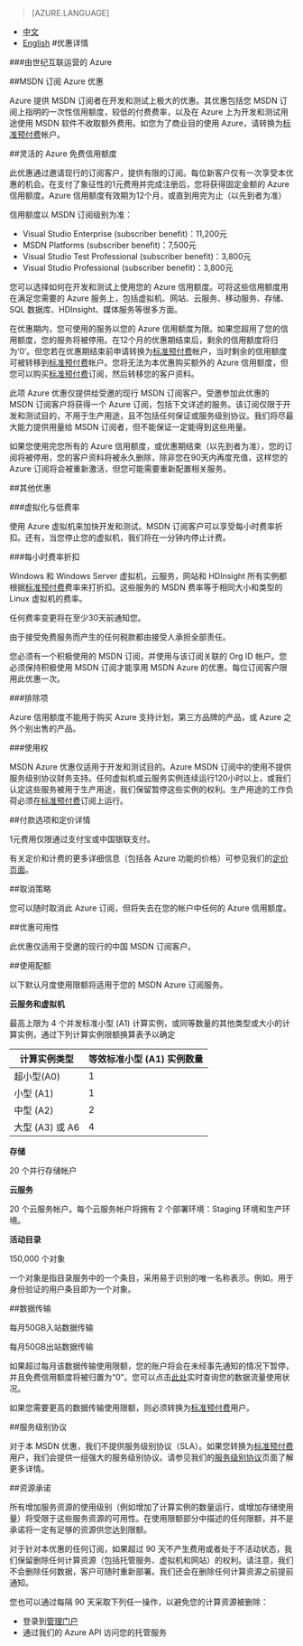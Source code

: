 <properties
	pageTitle="优惠详情 - Microsoft Azure"
    description="优惠详情 - MSDN 订阅 Azure 优惠"
    services=""
    documentationCenter=""
    authors=""
    manager=""
    editor=""
    tags=""/>

<tags ms.service="legal" ms.date="" wacn.date="" wacn.lang="cn"/>

> [AZURE.LANGUAGE]
- [中文](/offers/ms-mc-arz-msdn/)
- [English](/offers/ms-mc-arz-msdn-en/)
#优惠详情

###由世纪互联运营的 Azure

##MSDN 订阅 Azure 优惠

Azure 提供 MSDN 订阅者在开发和测试上极大的优惠。其优惠包括您 MSDN 订阅上指明的一次性信用额度，较低的付费费率，以及在 Azure 上为开发和测试用途使用 MSDN 软件不收取额外费用。如您为了商业目的使用 Azure，请转换为[标准预付费](/offers/ms-mc-arz-33p/)帐户。

##灵活的 Azure 免费信用额度

此优惠通过邀请现行的订阅客户，提供有限的订阅。每位新客户仅有一次享受本优惠的机会。在支付了象征性的1元费用并完成注册后，您将获得固定金额的 Azure 信用额度。Azure 信用额度有效期为12个月，或直到用完为止（以先到者为准）

信用额度以 MSDN 订阅级别为准：

 - Visual Studio Enterprise (subscriber benefit)：11,200元
 - MSDN Platforms (subscriber benefit)：7,500元
 - Visual Studio Test Professional (subscriber benefit)：3,800元
 - Visual Studio Professional (subscriber benefit)：3,800元


您可以选择如何在开发和测试上使用您的 Azure 信用额度。可将这些信用额度用在满足您需要的 Azure 服务上，包括虚拟机、网站、云服务、移动服务、存储、SQL 数据库、HDInsight、媒体服务等很多方面。

在优惠期内，您可使用的服务以您的 Azure 信用额度为限。如果您超用了您的信用额度，您的服务将被停用。在12个月的优惠期结束后，剩余的信用额度将归为‘0’。但您若在优惠期结束前申请转换为[标准预付费](/offers/ms-mc-arz-33p/)帐户，当时剩余的信用额度可被转移到[标准预付费](/offers/ms-mc-arz-33p/)帐户。您将无法为本优惠购买额外的 Azure 信用额度，但您可以购买[标准预付费](/offers/ms-mc-arz-33p/)订阅，然后转移您的客户资料。

此项 Azure 优惠仅提供给受邀的现行 MSDN 订阅客户。受邀参加此优惠的 MSDN 订阅客户将获得一个 Azure 订阅，包括下文详述的服务。该订阅仅限于开发和测试目的，不用于生产用途，且不包括任何保证或服务级别协议。我们将尽最大能力提供用量给 MSDN 订阅者，但不能保证一定能得到这些用量。

如果您使用完您所有的 Azure 信用额度，或优惠期结束（以先到者为准），您的订阅将被停用，您的客户资料将被永久删除，除非您在90天内再度充值，这样您的 Azure 订阅将会被重新激活，但您可能需要重新配置相关服务。

##其他优惠

###虚拟化与低费率

使用 Azure 虚拟机来加快开发和测试。MSDN 订阅客户可以享受每小时费率折扣。还有，当您停止您的虚拟机，我们将在一分钟内停止计费。


###每小时费率折扣

Windows 和 Windows Server 虚拟机，云服务，网站和 HDInsight 所有实例都根据[标准预付费](/offers/ms-mc-arz-33p/)费率来打折扣。这些服务的 MSDN 费率等于相同大小和类型的 Linux 虚拟机的费率。

任何费率变更将在至少30天前通知您。

由于接受免费服务而产生的任何税款都由接受人承担全部责任。

您必须有一个积极使用的 MSDN 订阅，并使用与该订阅关联的 Org ID 帐户。您必须保持积极使用 MSDN 订阅才能享用 MSDN Azure 的优惠。每位订阅客户限用此优惠一次。


###排除项

Azure 信用额度不能用于购买 Azure 支持计划，第三方品牌的产品，或 Azure 之外个别出售的产品。

###使用权

MSDN Azure 优惠仅适用于开发和测试目的。Azure MSDN 订阅中的使用不提供服务级别协议财务支持。任何虚拟机或云服务实例连续运行120小时以上，或我们认定这些服务被用于生产用途，我们保留暂停这些实例的权利。生产用途的工作负荷必须在[标准预付费](/offers/ms-mc-arz-33p/)订阅上运行。

##付款选项和定价详情

1元费用仅限通过支付宝或中国银联支付。

有关定价和计费的更多详细信息（包括各 Azure 功能的价格）可参见我们的[定价页面](/pricing/overview/)。

##取消策略

您可以随时取消此 Azure 订阅，但将失去在您的帐户中任何的 Azure 信用额度。

##优惠可用性

此优惠仅适用于受邀的现行的中国 MSDN 订阅客户。

##使用配额

以下默认月度使用限额将适用于您的 MSDN Azure 订阅服务。

**云服务和虚拟机**

最高上限为 4 个并发标准小型 (A1) 计算实例，或同等数量的其他类型或大小的计算实例，通过下列计算实例限额换算表予以确定


|计算实例类型 |等效标准小型 (A1) 实例数量|
|------------|---------------------|
|超小型(A0)|1  |
|小型 (A1)| 1 |
|中型 (A2)| 2 |
|大型 (A3) 或 A6| 4 |

**存储**

20 个并行存储帐户

**云服务**

20 个云服务帐户。每个云服务帐户将拥有 2 个部署环境：Staging 环境和生产环境。

**活动目录**

150,000 个对象

一个对象是指目录服务中的一个条目，采用易于识别的唯一名称表示。例如，用于身份验证的用户条目即为一个对象。

##数据传输

每月50GB入站数据传输

每月50GB出站数据传输

如果超过每月该数据传输使用限额，您的账户将会在未经事先通知的情况下暂停，并且免费信用额度将被归置为“0”。您可以点击[此处](https://account.windowsazure.cn/Subscriptions/)实时查询您的数据流量使用状况。

如果您需要更高的数据传输使用限额，则必须转换为[标准预付费](/offers/ms-mc-arz-33p/)用户。

##服务级别协议

对于本 MSDN 优惠，我们不提供服务级别协议（SLA）。如果您转换为[标准预付费](/offers/ms-mc-arz-33p/)用户，我们会提供一组强大的服务级别协议。请参见我们的[服务级别协议](/support/legal/sla/)页面了解更多详情。

##资源承诺

所有增加服务资源的使用级别（例如增加了计算实例的数量运行，或增加存储使用量）将受限于这些服务资源的可用性。在使用限额部分中描述的任何限额，并不是承诺将一定有足够的资源供您达到限额。

对于针对本优惠的任何订阅，如果超过 90 天不产生费用或者处于不活动状态，我们保留删除任何计算资源（包括托管服务、虚拟机和网站）的权利。请注意，我们不会删除任何数据，客户可随时重新部署。我们还会在删除任何计算资源之前提前通知。

您也可以通过每隔 90 天采取下列任一操作，以避免您的计算资源被删除：

 - 登录到[管理门户](https://manage.windowsazure.cn/)
 - 通过我们的 Azure API 访问您的托管服务
